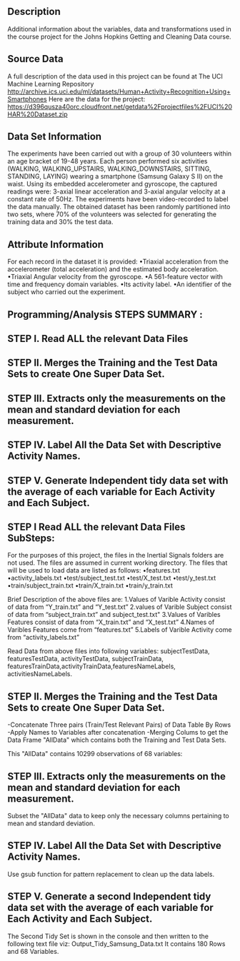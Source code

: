 
## Description

Additional information about the variables, data and transformations used in the course project for the Johns Hopkins Getting 
and Cleaning Data course.

## Source Data
A full description of the data used in this project can be found at The UCI Machine Learning Repository
http://archive.ics.uci.edu/ml/datasets/Human+Activity+Recognition+Using+Smartphones 
Here are the data for the project: 
https://d396qusza40orc.cloudfront.net/getdata%2Fprojectfiles%2FUCI%20HAR%20Dataset.zip 

## Data Set Information
The experiments have been carried out with a group of 30 volunteers within an age bracket of 19-48 years. 
Each person performed six activities (WALKING, WALKING_UPSTAIRS, WALKING_DOWNSTAIRS, SITTING, STANDING, LAYING) wearing
a smartphone (Samsung Galaxy S II) on the waist. Using its embedded accelerometer and gyroscope, the captured readings were:
3-axial linear acceleration and 3-axial angular velocity at a constant rate of 50Hz. 
The experiments have been video-recorded to label the data manually. 
The obtained dataset has been randomly partitioned into two sets, where 70% of the volunteers was selected for
generating the training data and 30% the test data. 


## Attribute Information
For each record in the dataset it is provided: 
•Triaxial acceleration from the accelerometer (total acceleration) and the estimated body acceleration. 
•Triaxial Angular velocity from the gyroscope. 
•A 561-feature vector with time and frequency domain variables. 
•Its activity label. 
•An identifier of the subject who carried out the experiment.

## Programming/Analysis STEPS SUMMARY :

## STEP I.   Read ALL the relevant Data Files 
## STEP II.  Merges the Training and the Test Data Sets to create One Super Data Set. 
## STEP III. Extracts only the measurements on the mean and standard deviation for each measurement. 
## STEP IV.  Label All the Data Set with Descriptive Activity Names. 
## STEP V.   Generate Independent tidy data set with the average of each variable for Each Activity and Each Subject. 


## STEP I Read ALL the relevant Data Files SubSteps:
For the purposes of this project, the files in the Inertial Signals folders are not used. 
The files are assumed in current working directory.
The files that will be used to load data are listed as follows:
•features.txt
•activity_labels.txt
•test/subject_test.txt
•test/X_test.txt
•test/y_test.txt
•train/subject_train.txt
•train/X_train.txt
•train/y_train.txt

Brief Description of the above files are:
1.Values of Varible Activity consist of data from “Y_train.txt” and “Y_test.txt”
2.values of Varible Subject consist of data from “subject_train.txt” and subject_test.txt"
3.Values of Varibles Features consist of data from “X_train.txt” and “X_test.txt”
4.Names of Varibles Features come from “features.txt”
5.Labels of Varible Activity come from “activity_labels.txt”

Read Data from above files into following variables:
subjectTestData, featuresTestData, activityTestData, subjectTrainData, featuresTrainData,activityTrainData,featuresNameLabels,
activitiesNameLabels.

## STEP II.  Merges the Training and the Test Data Sets to create One Super Data Set. 

-Concatenate Three pairs (Train/Test Relevant Pairs)  of Data Table By Rows
-Apply Names to Variables after concatenation
-Merging Colums to get the Data Frame "AllData" which contains both the Training and Test Data Sets.

This "AllData" contains 10299 observations of 68 variables:

## STEP III. Extracts only the measurements on the mean and standard deviation for each measurement. 

Subset the "AllData" data to keep only the necessary columns pertaining to mean and standard deviation.

## STEP IV.  Label All the Data Set with Descriptive Activity Names. 

Use gsub function for pattern replacement to clean up the data labels.

## STEP V.   Generate a second Independent tidy data set with the average of each variable for Each Activity and Each Subject. 

The Second Tidy Set is shown in the console and then written to the following text file viz: Output_Tidy_Samsung_Data.txt
It contains 180 Rows and 68 Variables.
